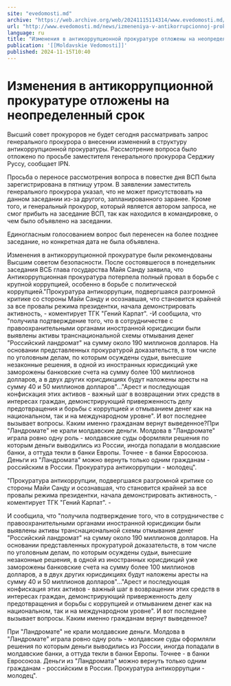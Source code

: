 ```yaml
---
site: "evedomosti.md"
archive: "https://web.archive.org/web/20241115114314/www.evedomosti.md/news/izmeneniya-v-antikorrupcionnoj-prokurature-otlozheny-na-neop"
url: "http://www.evedomosti.md/news/izmeneniya-v-antikorrupcionnoj-prokurature-otlozheny-na-neop"
language: ru
title: "Изменения в антикоррупционной прокуратуре отложены на неопределенный срок"
publication: '[[Moldavskie Vedomosti]]'
published: 2024-11-15T10:40
---
```


# Изменения в антикоррупционной прокуратуре отложены на неопределенный срок

Высший совет прокуроров не будет сегодня рассматривать запрос генерального прокурора о внесении изменений в структуру антикоррупционной прокуратуры. Рассмотрение вопроса было отложено по просьбе заместителя генерального прокурора Серджиу Руссу, сообщает IPN.

Просьба о переносе рассмотрения вопроса в повестке дня ВСП была зарегистрирована в пятницу утром. В заявлении заместитель генерального прокурора указал, что не может присутствовать на данном заседании из-за другого, запланированного заранее. Кроме того, и генеральный прокурор, который является автором запроса, не смог прибыть на заседание ВСП, так как находился в командировке, о чем было объявлено на заседании.

Единогласным голосованием вопрос был перенесен на более позднее заседание, но конкретная дата не была объявлена.

Изменения в антикоррупционной прокуратуре были рекомендованы Высшим советом безопасности. После состоявшегося в понедельник заседания ВСБ глава государства Майя Санду заявила, что Антикоррупционная прокуратура потерпела полный провал в борьбе с крупной коррупцией, особенно в борьбе с политической коррупцией."Прокуратура антикоррупции, подвергшаяся разгромной критике со стороны Майи Санду и осознавшая, что становится крайней за все провалы режима президентки, начала демонстрировать активность, - коментирует ТГК "Гений Карпат". -И сообщила, что "получила подтверждение того, что в сотрудничестве с правоохранительными органами иностранной юрисдикции были выявлены активы транснациональной схемы отмывания денег "Российский ландромат" на сумму около 190 миллионов долларов. На основании представленных прокуратурой доказательств, в том числе по уголовным делам, по которым осуждены судьи, вынесшие незаконные решения, в одной из иностранных юрисдикций уже заморожены банковские счета на сумму более 100 миллионов долларов, а в двух других юрисдикциях будут наложены аресты на сумму 40 и 50 миллионов долларов"..."Арест и последующая конфискация этих активов - важный шаг в возвращении этих средств в интересах граждан, демонстрирующий приверженность делу предотвращения и борьбы с коррупцией и отмыванием денег как на национальном, так и на международном уровне". И вот последнее вызывает вопросы. Каким именно гражданам вернут выведенное?При "Ландромате" не крали молдавские деньги. Молдова в "Ландромате" играла ровно одну роль - молдавские суды оформляли решения по которым деньги выводились из России, иногда попадали в молдавские банки, а оттуда текли в банки Европы. Точнее - в банки Евросоюза. Деньги из "Ландромата" можно вернуть только одним гражданам - российским в России. Прокуратура антикоррупции - молодец".

"Прокуратура антикоррупции, подвергшаяся разгромной критике со стороны Майи Санду и осознавшая, что становится крайней за все провалы режима президентки, начала демонстрировать активность, - коментирует ТГК "Гений Карпат". -

И сообщила, что "получила подтверждение того, что в сотрудничестве с правоохранительными органами иностранной юрисдикции были выявлены активы транснациональной схемы отмывания денег "Российский ландромат" на сумму около 190 миллионов долларов. На основании представленных прокуратурой доказательств, в том числе по уголовным делам, по которым осуждены судьи, вынесшие незаконные решения, в одной из иностранных юрисдикций уже заморожены банковские счета на сумму более 100 миллионов долларов, а в двух других юрисдикциях будут наложены аресты на сумму 40 и 50 миллионов долларов"..."Арест и последующая конфискация этих активов - важный шаг в возвращении этих средств в интересах граждан, демонстрирующий приверженность делу предотвращения и борьбы с коррупцией и отмыванием денег как на национальном, так и на международном уровне". И вот последнее вызывает вопросы. Каким именно гражданам вернут выведенное?

При "Ландромате" не крали молдавские деньги. Молдова в "Ландромате" играла ровно одну роль - молдавские суды оформляли решения по которым деньги выводились из России, иногда попадали в молдавские банки, а оттуда текли в банки Европы. Точнее - в банки Евросоюза. Деньги из "Ландромата" можно вернуть только одним гражданам - российским в России. Прокуратура антикоррупции - молодец".